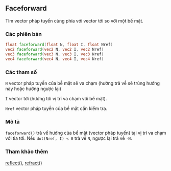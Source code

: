 ## Faceforward
Tìm vector pháp tuyến cùng phía với vector tới so với một bề mặt.

### Các phiên bản
```glsl
float faceforward(float N, float I, float Nref)  
vec2 faceforward(vec2 N, vec2 I, vec2 Nref)  
vec3 faceforward(vec3 N, vec3 I, vec3 Nref)  
vec4 faceforward(vec4 N, vec4 I, vec4 Nref)
```

### Các tham số
```N``` vector pháp tuyến của bề mặt sẽ va chạm (hướng trả về sẽ trùng hướng này hoặc hướng ngược lại)

```I``` vector tới (hướng tới vị trí va chạm với bề mặt).

```Nref``` vector pháp tuyến của bề mặt cần kiểm tra.

### Mô tả
```faceforward()``` trả về hướng của bề mặt (vector pháp tuyến) tại vị trí va chạm với tia tới. Nếu ```dot(Nref, I) < 0``` trả về ```N```, ngược lại trả về ```-N```.

### Tham khảo thêm
[reflect()](/glossary/?lan=vi&search=reflect), [refract()](/glossary/?lan=vi&search=refract)
